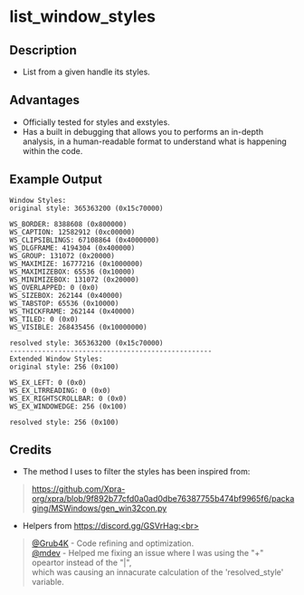 # list_window_styles

## Description

* List from a given handle its styles.

## Advantages

* Officially tested for styles and exstyles.
* Has a built in debugging that allows you to performs an in-depth analysis, in a human-readable format to understand what is happening within the code.

## Example Output
```
Window Styles:
original style: 365363200 (0x15c70000)

WS_BORDER: 8388608 (0x800000)
WS_CAPTION: 12582912 (0xc00000)
WS_CLIPSIBLINGS: 67108864 (0x4000000)
WS_DLGFRAME: 4194304 (0x400000)
WS_GROUP: 131072 (0x20000)
WS_MAXIMIZE: 16777216 (0x1000000)
WS_MAXIMIZEBOX: 65536 (0x10000)
WS_MINIMIZEBOX: 131072 (0x20000)
WS_OVERLAPPED: 0 (0x0)
WS_SIZEBOX: 262144 (0x40000)
WS_TABSTOP: 65536 (0x10000)
WS_THICKFRAME: 262144 (0x40000)
WS_TILED: 0 (0x0)
WS_VISIBLE: 268435456 (0x10000000)

resolved style: 365363200 (0x15c70000)
--------------------------------------------------
Extended Window Styles:
original style: 256 (0x100)

WS_EX_LEFT: 0 (0x0)
WS_EX_LTRREADING: 0 (0x0)
WS_EX_RIGHTSCROLLBAR: 0 (0x0)
WS_EX_WINDOWEDGE: 256 (0x100)

resolved style: 256 (0x100)
```
## Credits

* The method I uses to filter the styles has been inspired from:<br>
> https://github.com/Xpra-org/xpra/blob/9f892b77cfd0a0ad0dbe76387755b474bf9965f6/packaging/MSWindows/gen_win32con.py<br>
* Helpers from https://discord.gg/GSVrHag:<br>
> [@Grub4K](https://github.com/Grub4K) - Code refining and optimization.<br>
> [@mdev](https://github.com/mdev-new) - Helped me fixing an issue where I was using the "+" opeartor instead of the "|",<br>
which was causing an innacurate calculation of the 'resolved_style' variable.<br>
